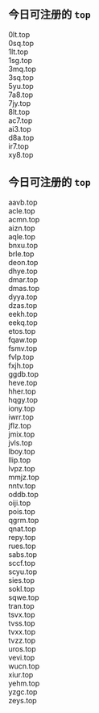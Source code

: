 
## 今日可注册的 `top`
>
0lt.top   
0sq.top   
1lt.top   
1sg.top   
3mq.top   
3sq.top   
5yu.top   
7a8.top   
7jy.top   
8lt.top   
ac7.top   
ai3.top   
d8a.top   
ir7.top   
xy8.top   


## 今日可注册的 `top`
>
aavb.top   
acle.top   
acmn.top   
aizn.top   
aqle.top   
bnxu.top   
brle.top   
deon.top   
dhye.top   
dmar.top   
dmas.top   
dyya.top   
dzas.top   
eekh.top   
eekq.top   
etos.top   
fqaw.top   
fsmv.top   
fvlp.top   
fxjh.top   
ggdb.top   
heve.top   
hher.top   
hqgy.top   
iony.top   
iwrr.top   
jflz.top   
jmix.top   
jvls.top   
lboy.top   
llip.top   
lvpz.top   
mmjz.top   
nntv.top   
oddb.top   
oiji.top   
pois.top   
qgrm.top   
qnat.top   
repy.top   
rues.top   
sabs.top   
sccf.top   
scyu.top   
sies.top   
sokl.top   
sqwe.top   
tran.top   
tsvx.top   
tvss.top   
tvxx.top   
tvzz.top   
uros.top   
vevi.top   
wucn.top   
xiur.top   
yehm.top   
yzgc.top   
zeys.top   

